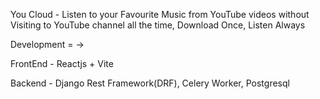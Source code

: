 You Cloud - Listen to your Favourite Music from YouTube videos without Visiting to YouTube channel all the time, Download Once, Listen Always


Development = ->

FrontEnd - Reactjs + Vite

Backend - Django Rest Framework(DRF), Celery Worker, Postgresql

